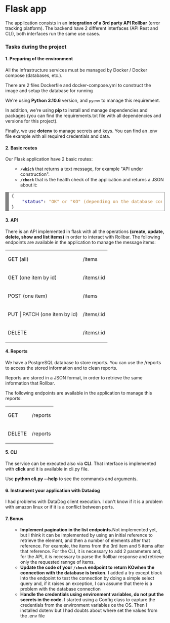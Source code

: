 <h1 class="mb-0 h3">Flask app</h1>
<main id="main" aria-label="Content">
        
<div class="xblock xblock-student_view xblock-student_view-vertical xblock-initialized" data-course-id="course-v1:Jobandtalent+PY101+202210" data-init="VerticalStudentView" data-runtime-class="LmsRuntime" data-runtime-version="1" data-block-type="vertical" data-usage-id="block-v1:Jobandtalent+PY101+202210+type@vertical+block@38bd59aad3e94e5d8a1d67f49a67eb74" data-request-token="1057ae2270cc11edbff90242ac12000b" data-graded="False" data-has-score="False">
  
<div class="vert-mod">
    <div class="vert vert-0" data-id="block-v1:Jobandtalent+PY101+202210+type@html+block@edfbdbac62714722ae1553278b5f8524">
        
<div class="xblock xblock-student_view xblock-student_view-html xmodule_display xmodule_HtmlBlock xblock-initialized" data-course-id="course-v1:Jobandtalent+PY101+202210" data-init="XBlockToXModuleShim" data-runtime-class="LmsRuntime" data-runtime-version="1" data-block-type="html" data-usage-id="block-v1:Jobandtalent+PY101+202210+type@html+block@edfbdbac62714722ae1553278b5f8524" data-request-token="1057ae2270cc11edbff90242ac12000b" data-graded="False" data-has-score="False">
  
<p>The application consists in an <strong>integration of a 3rd party API Rollbar</strong> (error tracking platform). The backend have 2 different interfaces (API Rest and CLI), both interfaces run the same use cases.</p>

<h3>Tasks during the project</h3>

<h4>1. Preparing of the environment</h4>
<p>All the infrastructure services must be managed by Docker / Docker compose (databases, etc.).</p>
<p>There are 2 files Dockerfile and docker-compose.yml to construct the image and setup the database for running</p>
<p>We're using <strong>Python 3.10.6</strong> version, and <code>pyenv</code> to manage this requirement.</p>
<p>In addition, we're using <strong>pip</strong> to install and manage dependencies and packages (you can find the requirements.txt file with all dependencies and versions for this project).</p>
<p>Finally, we use <strong>dotenv</strong> to manage secrets and keys. You can find an .env file example with all required credentials and data.</p>

<h4>2. Basic routes</h4>
<p>Our Flask application have 2 basic routes:</p>
<ul>
<ul>
<li><strong><code>/which</code></strong> that returns a text message, for example "API under construction".</li>
<li><strong><code>/check</code></strong> that is the health check of the application and returns a JSON about it:</li>
</ul>
</ul>
<p></p>
<!-- HTML generated using hilite.me -->
<div style="background: #ffffff; overflow: auto; width: auto; border: solid gray; border-width: .1em .1em .1em .8em; padding: .2em .6em;">
<pre style="margin: 0px; line-height: 125%;">{
    <span style="color: #000080;">"status"</span>: <span style="color: #bb8844;">"OK" or "KO" (depending on the database connection status)</span>
}
</pre>
</div>
<!--end snippet-->
<p></p>

<h4>3. API</h4>
<p>There is an API implemented in flask with all the operations <strong>(create, update, delete, show and list items)</strong> in order to interact with Rollbar. The following endpoints are available in the application to manage the message items:</p>
<table width="80%">
<tbody>
<tr>
<td>GET (all)</td>
<td>
<p>/items</p>
</td>
</tr>
<tr>
<td>GET (one item by id)</td>
<td>
<p>/items/:id</p>
</td>
</tr>
<tr>
<td>POST (one item)</td>
<td>
<p>/items</p>
</td>
</tr>
<tr>
<td>PUT | PATCH (one item by id)</td>
<td>
<p>/items/:id</p>
</td>
</tr>
<tr>
<td>DELETE</td>
<td>
<p>/items/:id</p>
</td>
</tr>
</tbody>
</table>

<h4>4. Reports</h4>
<p>We have a PostgreSQL database to store reports. You can use the /reports to access the stored information and to clean reports.</p>
<p>Reports are stored in a JSON format, in order to retrieve the same information that Rollbar.</p>
<p>The following endpoints are available in the application to manage this reports:</p>
<table width="80%">
<tbody>
<tr>
<td>GET</td>
<td>
<p>/reports</p>
</td>
</tr>
<tr>
<td>DELETE</td>
<td>
<p>/reports</p>
</td>
</tr>
</tbody>
</table>

<h4>5. CLI</h4>
<p>The service can be executed also via <strong>CLI</strong>. That interface is implemented with <strong>click</strong> and it is available in cli.py file.</p>
<p> Use <strong> python cli.py --help</strong> to see the commands and arguments.</p>

<h4>6. Instrument your application with Datadog</h4>
<p>I had problems with DataDog client execution. I don't know if it is a problem with amazon linux or if it is a conflict between ports.</p>

<h4>7. Bonus</h4>
<ul>
<ul>
<li><strong>Implement pagination in the list endpoints.</strong>Not implemented yet, but I think it can be implemented by using an initial reference to retrieve the element, and then a number of elements after that reference. For example, the items from the 3rd item and 5 items after that reference. For the CLI, it is necessary to add 2 parameters and, for the API, it is necessary to parse the Rollbar response and retrieve only the requested rannge of items.</li>
<li><strong>Update the code of your <code>/check</code> endpoint to return&nbsp;<strong>KO</strong>when the connection with the database is broken.</strong> I added a try except block into the endpoint to test the connection by doing a simple select query and, if it raises an exception, I can assume that there is a problem with the database connection </li>
<li><strong>Handle the credentials using environment variables, do not put the secrets in the code.</strong> I started using a Config class to capture the credentials from the environment variables os the OS. Then I installed dotenv but I had doubts about where set the values from the .env file</li>
</ul>
</ul>
<p></p>
